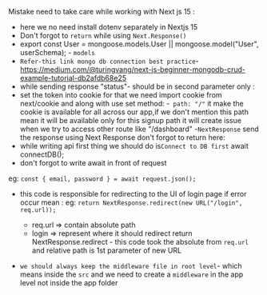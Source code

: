 Mistake need to take care while working with Next js 15 :

- here we no need install dotenv separately in Nextjs 15
- Don't forgot to `return` while using `Next.Response()`
- export const User = mongoose.models.User || mongoose.model("User", userSchema); - `models`
- `Refer-this link mongo db connection best practice`-https://medium.com/@turingvang/next-js-beginner-mongodb-crud-example-tutorial-db2afdb68e25
- while sending response "status"- should be in second parameter only :
- set the token into cookie for that we need import cookie from next/cookie and along with use set method: -` path: "/"` it make the cookie is available for all across our app,if we don't mention this path mean it will be available only for this signup path it will create issue when we try to access other route like "/dashboard" -`NextResponse` send the response using Next Response don't forgot to return here:
- while writing api first thing we should do is`Connect to DB first` await connectDB();
- don't forgot to write await in front of request

eg: `const { email, password } = await request.json();`

- this code is responsible for redirecting to the UI of login page if error occur mean :
  eg: `return NextResponse.redirect(new URL("/login", req.url));`

  - req.url => contain absolute path
  - login => represent where it should redirect
    return NextResponse.redirect - this code took the absolute from `req.url` and relative path is 1st parameter of new URL

- `we should always keep the middleware file in root level`- which means inside the `src` and we need to create a `middleware` in the app level not inside the app folder
